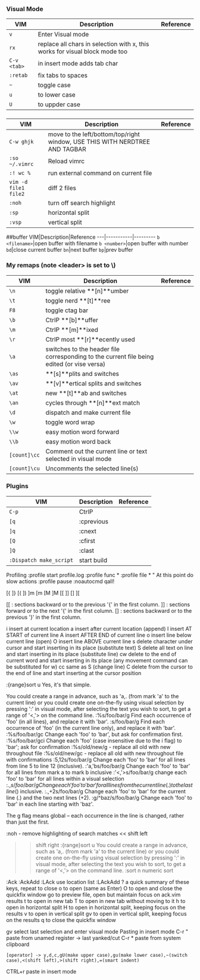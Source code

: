 ### Visual Mode
VIM|Description|Reference
---|-----------|---------
`v`|Enter Visual mode|
`rx`|replace all chars in selection with x, this works for visual block mode too|
`C-v <tab>`| in insert mode adds tab char
`:retab`|fix tabs to spaces
`~`|toggle case
`u`|to lower case
`U`|to uppder case

###
VIM|Description|Reference
---|-----------|---------
`C-w ghjk`|move to the left/bottom/top/right window, USE THIS WITH NERDTREE AND TAGBAR
`:so ~/.vimrc`|Reload vimrc
`:! wc %`|run external command on current file
`vim -d file1 file2`|diff 2 files
`:noh`|turn off search highlight
`:sp`|horizontal split
`:vsp`|vertical split

##buffer
VIM|Description|Reference
---|-----------|---------
`b <filename>`|open buffer with filename
`b <number>`|open buffer with number
`bd`|close current buffer
`bn`|next buffer
`bp`|prev buffer

### My remaps (note \<leader\> is set to \\)
VIM|Description|Reference
---|-----------|---------
`\n`|toggle relative **[n]**umber
`\t`|toggle nerd **[t]**ree
`F8`|toggle ctag bar
`\b`|CtrlP **[b]**uffer
`\m`|CtrlP **[m]**ixed
`\r`|CtrlP most **[r]**ecently used
`\a`|switches to the header file corresponding to the current file being edited (or vise versa)
`\as`|**[s]**plits and switches
`\av`|**[v]**ertical splits and switches
`\at`|new **[t]**ab and switches
`\an`|cycles through **[n]**ext match
`\d`|dispatch and make current file
`\w`|toggle word wrap
`\\w`|easy motion word forward
`\\b`|easy motion word back
`[count]\cc`|Comment out the current line or text selected in visual mode
`[count]\cu`|Uncomments the selected line(s)

### Plugins
VIM|Description|Reference
---|-----------|---------
`C-p`|CtrlP
`[q`|:cprevious|
`]q`|:cnext|
`[Q`|:cfirst|
`]Q`|:clast|
`:Dispatch make_script`|start build

Profiling
:profile start profile.log
:profile func *
:profile file *
" At this point do slow actions
:profile pause
:noautocmd qall!

[{
]}
[(
])
]m
[m
[M
]M
[[
]]
[]
][

[[ : sections backward or to the previous '{' in the first column.
]] : sections forward or to the next '{' in the first column.
[] : sections backward or to the previous '}' in the first column.

i insert at current location
a insert after current location (append)
I insert AT START of current line
A insert AFTER END of current line
o insert line below current line (open)
O insert line ABOVE current line
s delete character under cursor and start inserting in its place (substitute text)
S delete all text on line and start inserting in its place (substitute line)
cw delete to the end of current word and start inserting in its place (any movement command can be substituted for w)
cc same as S (change line)
C delete from the cursor to the end of line and start inserting at the cursor position

:{range}sort u
Yes, it's that simple.

You could create a range in advance, such as 'a,. (from mark 'a' to the current line) or you could create one on-the-fly using visual selection by pressing ':' in visual mode, after selecting the text you wish to sort, to get a range of '<,'> on the command line.
:%s/foo/bar/g Find each occurrence of 'foo' (in all lines), and replace it with 'bar'.
:s/foo/bar/g Find each occurrence of 'foo' (in the current line only), and replace it with 'bar'.
:%s/foo/bar/gc Change each 'foo' to 'bar', but ask for confirmation first.
:%s/foo/bar/gci Change each 'foo' (case insensitive due to the i flag) to 'bar'; ask for confirmation
:%s/old/new/g - replace all old with new throughout file
:%s/old/new/gc - replace all old with new throughout file with confirmations
:5,12s/foo/bar/g Change each 'foo' to 'bar' for all lines from line 5 to line 12 (inclusive).
:'a,'bs/foo/bar/g Change each 'foo' to 'bar' for all lines from mark a to mark b inclusive
:'<,'>s/foo/bar/g  change each 'foo' to 'bar' for all lines within a visual selection
:.,$s/foo/bar/g Change each 'foo' to 'bar' for all lines from the current line (.) to the last line ($) inclusive.
:.,+2s/foo/bar/g	Change each 'foo' to 'bar' for the current line (.) and the two next lines (+2).
:g/^baz/s/foo/bar/g	Change each 'foo' to 'bar' in each line starting with 'baz'.

The g flag means global – each occurrence in the line is changed, rather than just the first.

:noh - remove highlighting of search matches
<< shift left
>> shift right
:{range}sort u
You could create a range in advance, such as 'a,. (from mark 'a' to the current line) or you could create one on-the-fly using visual selection by pressing ':' in visual mode, after selecting the text you wish to sort, to get a range of '<,'> on the command line.
:sort n numeric sort

:Ack
:AckAdd
:LAck use location list
:LAckAdd
?    a quick summary of these keys, repeat to close
o    to open (same as Enter)
O    to open and close the quickfix window
go   to preview file, open but maintain focus on ack.vim results
t    to open in new tab
T    to open in new tab without moving to it
h    to open in horizontal split
H    to open in horizontal split, keeping focus on the results
v    to open in vertical split
gv   to open in vertical split, keeping focus on the results
q    to close the quickfix window

gv select last selection and enter visual mode
Pasting in insert mode
    C-r " paste from unamed register -> last yanked/cut
    C-r * paste from system clipboard
    
    [operator] -> y,d,c,gU(make upper case),gu(make lower case),~(switch case),<(shift left),>(shift right),=(smart indent)
</html>

CTRL+r paste in insert mode
